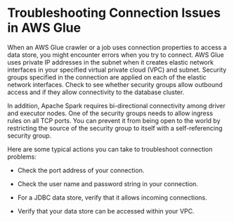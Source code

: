 # Troubleshooting Connection Issues in AWS Glue<a name="troubleshooting-connection"></a>

When an AWS Glue crawler or a job uses connection properties to access a data store, you might encounter errors when you try to connect\.  AWS Glue uses private IP addresses in the subnet when it creates elastic network interfaces in your specified virtual private cloud \(VPC\) and subnet\. Security groups specified in the connection are applied on each of the elastic network interfaces\. Check to see whether security groups allow outbound access and if they allow connectivity to the database cluster\. 

In addition, Apache Spark requires bi\-directional connectivity among driver and executor nodes\. One of the security groups needs to allow ingress rules on all TCP ports\. You can prevent it from being open to the world by restricting the source of the security group to itself with a self\-referencing security group\. 

Here are some typical actions you can take to troubleshoot connection problems:

+ Check the port address of your connection\.

+ Check the user name and password string in your connection\.

+ For a JDBC data store, verify that it allows incoming connections\.

+ Verify that your data store can be accessed within your VPC\.